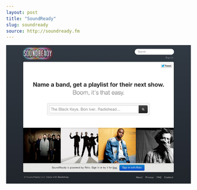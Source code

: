 ```yaml
---
layout: post
title: "SoundReady"
slug: soundready
source: http://soundready.fm
---
```


<img src="/assets/img/screenshots/soundready.jpg">
